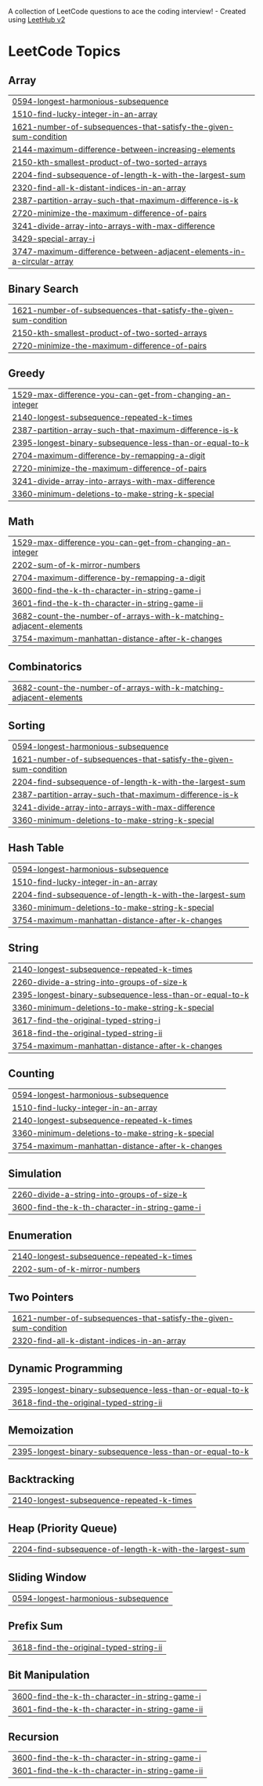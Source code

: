 A collection of LeetCode questions to ace the coding interview! - Created using [LeetHub v2](https://github.com/arunbhardwaj/LeetHub-2.0)
<!---LeetCode Topics Start-->
# LeetCode Topics
## Array
|  |
| ------- |
| [0594-longest-harmonious-subsequence](https://github.com/ilhammramadhan/leetcode/tree/master/0594-longest-harmonious-subsequence) |
| [1510-find-lucky-integer-in-an-array](https://github.com/ilhammramadhan/leetcode/tree/master/1510-find-lucky-integer-in-an-array) |
| [1621-number-of-subsequences-that-satisfy-the-given-sum-condition](https://github.com/ilhammramadhan/leetcode/tree/master/1621-number-of-subsequences-that-satisfy-the-given-sum-condition) |
| [2144-maximum-difference-between-increasing-elements](https://github.com/ilhammramadhan/leetcode/tree/master/2144-maximum-difference-between-increasing-elements) |
| [2150-kth-smallest-product-of-two-sorted-arrays](https://github.com/ilhammramadhan/leetcode/tree/master/2150-kth-smallest-product-of-two-sorted-arrays) |
| [2204-find-subsequence-of-length-k-with-the-largest-sum](https://github.com/ilhammramadhan/leetcode/tree/master/2204-find-subsequence-of-length-k-with-the-largest-sum) |
| [2320-find-all-k-distant-indices-in-an-array](https://github.com/ilhammramadhan/leetcode/tree/master/2320-find-all-k-distant-indices-in-an-array) |
| [2387-partition-array-such-that-maximum-difference-is-k](https://github.com/ilhammramadhan/leetcode/tree/master/2387-partition-array-such-that-maximum-difference-is-k) |
| [2720-minimize-the-maximum-difference-of-pairs](https://github.com/ilhammramadhan/leetcode/tree/master/2720-minimize-the-maximum-difference-of-pairs) |
| [3241-divide-array-into-arrays-with-max-difference](https://github.com/ilhammramadhan/leetcode/tree/master/3241-divide-array-into-arrays-with-max-difference) |
| [3429-special-array-i](https://github.com/ilhammramadhan/leetcode/tree/master/3429-special-array-i) |
| [3747-maximum-difference-between-adjacent-elements-in-a-circular-array](https://github.com/ilhammramadhan/leetcode/tree/master/3747-maximum-difference-between-adjacent-elements-in-a-circular-array) |
## Binary Search
|  |
| ------- |
| [1621-number-of-subsequences-that-satisfy-the-given-sum-condition](https://github.com/ilhammramadhan/leetcode/tree/master/1621-number-of-subsequences-that-satisfy-the-given-sum-condition) |
| [2150-kth-smallest-product-of-two-sorted-arrays](https://github.com/ilhammramadhan/leetcode/tree/master/2150-kth-smallest-product-of-two-sorted-arrays) |
| [2720-minimize-the-maximum-difference-of-pairs](https://github.com/ilhammramadhan/leetcode/tree/master/2720-minimize-the-maximum-difference-of-pairs) |
## Greedy
|  |
| ------- |
| [1529-max-difference-you-can-get-from-changing-an-integer](https://github.com/ilhammramadhan/leetcode/tree/master/1529-max-difference-you-can-get-from-changing-an-integer) |
| [2140-longest-subsequence-repeated-k-times](https://github.com/ilhammramadhan/leetcode/tree/master/2140-longest-subsequence-repeated-k-times) |
| [2387-partition-array-such-that-maximum-difference-is-k](https://github.com/ilhammramadhan/leetcode/tree/master/2387-partition-array-such-that-maximum-difference-is-k) |
| [2395-longest-binary-subsequence-less-than-or-equal-to-k](https://github.com/ilhammramadhan/leetcode/tree/master/2395-longest-binary-subsequence-less-than-or-equal-to-k) |
| [2704-maximum-difference-by-remapping-a-digit](https://github.com/ilhammramadhan/leetcode/tree/master/2704-maximum-difference-by-remapping-a-digit) |
| [2720-minimize-the-maximum-difference-of-pairs](https://github.com/ilhammramadhan/leetcode/tree/master/2720-minimize-the-maximum-difference-of-pairs) |
| [3241-divide-array-into-arrays-with-max-difference](https://github.com/ilhammramadhan/leetcode/tree/master/3241-divide-array-into-arrays-with-max-difference) |
| [3360-minimum-deletions-to-make-string-k-special](https://github.com/ilhammramadhan/leetcode/tree/master/3360-minimum-deletions-to-make-string-k-special) |
## Math
|  |
| ------- |
| [1529-max-difference-you-can-get-from-changing-an-integer](https://github.com/ilhammramadhan/leetcode/tree/master/1529-max-difference-you-can-get-from-changing-an-integer) |
| [2202-sum-of-k-mirror-numbers](https://github.com/ilhammramadhan/leetcode/tree/master/2202-sum-of-k-mirror-numbers) |
| [2704-maximum-difference-by-remapping-a-digit](https://github.com/ilhammramadhan/leetcode/tree/master/2704-maximum-difference-by-remapping-a-digit) |
| [3600-find-the-k-th-character-in-string-game-i](https://github.com/ilhammramadhan/leetcode/tree/master/3600-find-the-k-th-character-in-string-game-i) |
| [3601-find-the-k-th-character-in-string-game-ii](https://github.com/ilhammramadhan/leetcode/tree/master/3601-find-the-k-th-character-in-string-game-ii) |
| [3682-count-the-number-of-arrays-with-k-matching-adjacent-elements](https://github.com/ilhammramadhan/leetcode/tree/master/3682-count-the-number-of-arrays-with-k-matching-adjacent-elements) |
| [3754-maximum-manhattan-distance-after-k-changes](https://github.com/ilhammramadhan/leetcode/tree/master/3754-maximum-manhattan-distance-after-k-changes) |
## Combinatorics
|  |
| ------- |
| [3682-count-the-number-of-arrays-with-k-matching-adjacent-elements](https://github.com/ilhammramadhan/leetcode/tree/master/3682-count-the-number-of-arrays-with-k-matching-adjacent-elements) |
## Sorting
|  |
| ------- |
| [0594-longest-harmonious-subsequence](https://github.com/ilhammramadhan/leetcode/tree/master/0594-longest-harmonious-subsequence) |
| [1621-number-of-subsequences-that-satisfy-the-given-sum-condition](https://github.com/ilhammramadhan/leetcode/tree/master/1621-number-of-subsequences-that-satisfy-the-given-sum-condition) |
| [2204-find-subsequence-of-length-k-with-the-largest-sum](https://github.com/ilhammramadhan/leetcode/tree/master/2204-find-subsequence-of-length-k-with-the-largest-sum) |
| [2387-partition-array-such-that-maximum-difference-is-k](https://github.com/ilhammramadhan/leetcode/tree/master/2387-partition-array-such-that-maximum-difference-is-k) |
| [3241-divide-array-into-arrays-with-max-difference](https://github.com/ilhammramadhan/leetcode/tree/master/3241-divide-array-into-arrays-with-max-difference) |
| [3360-minimum-deletions-to-make-string-k-special](https://github.com/ilhammramadhan/leetcode/tree/master/3360-minimum-deletions-to-make-string-k-special) |
## Hash Table
|  |
| ------- |
| [0594-longest-harmonious-subsequence](https://github.com/ilhammramadhan/leetcode/tree/master/0594-longest-harmonious-subsequence) |
| [1510-find-lucky-integer-in-an-array](https://github.com/ilhammramadhan/leetcode/tree/master/1510-find-lucky-integer-in-an-array) |
| [2204-find-subsequence-of-length-k-with-the-largest-sum](https://github.com/ilhammramadhan/leetcode/tree/master/2204-find-subsequence-of-length-k-with-the-largest-sum) |
| [3360-minimum-deletions-to-make-string-k-special](https://github.com/ilhammramadhan/leetcode/tree/master/3360-minimum-deletions-to-make-string-k-special) |
| [3754-maximum-manhattan-distance-after-k-changes](https://github.com/ilhammramadhan/leetcode/tree/master/3754-maximum-manhattan-distance-after-k-changes) |
## String
|  |
| ------- |
| [2140-longest-subsequence-repeated-k-times](https://github.com/ilhammramadhan/leetcode/tree/master/2140-longest-subsequence-repeated-k-times) |
| [2260-divide-a-string-into-groups-of-size-k](https://github.com/ilhammramadhan/leetcode/tree/master/2260-divide-a-string-into-groups-of-size-k) |
| [2395-longest-binary-subsequence-less-than-or-equal-to-k](https://github.com/ilhammramadhan/leetcode/tree/master/2395-longest-binary-subsequence-less-than-or-equal-to-k) |
| [3360-minimum-deletions-to-make-string-k-special](https://github.com/ilhammramadhan/leetcode/tree/master/3360-minimum-deletions-to-make-string-k-special) |
| [3617-find-the-original-typed-string-i](https://github.com/ilhammramadhan/leetcode/tree/master/3617-find-the-original-typed-string-i) |
| [3618-find-the-original-typed-string-ii](https://github.com/ilhammramadhan/leetcode/tree/master/3618-find-the-original-typed-string-ii) |
| [3754-maximum-manhattan-distance-after-k-changes](https://github.com/ilhammramadhan/leetcode/tree/master/3754-maximum-manhattan-distance-after-k-changes) |
## Counting
|  |
| ------- |
| [0594-longest-harmonious-subsequence](https://github.com/ilhammramadhan/leetcode/tree/master/0594-longest-harmonious-subsequence) |
| [1510-find-lucky-integer-in-an-array](https://github.com/ilhammramadhan/leetcode/tree/master/1510-find-lucky-integer-in-an-array) |
| [2140-longest-subsequence-repeated-k-times](https://github.com/ilhammramadhan/leetcode/tree/master/2140-longest-subsequence-repeated-k-times) |
| [3360-minimum-deletions-to-make-string-k-special](https://github.com/ilhammramadhan/leetcode/tree/master/3360-minimum-deletions-to-make-string-k-special) |
| [3754-maximum-manhattan-distance-after-k-changes](https://github.com/ilhammramadhan/leetcode/tree/master/3754-maximum-manhattan-distance-after-k-changes) |
## Simulation
|  |
| ------- |
| [2260-divide-a-string-into-groups-of-size-k](https://github.com/ilhammramadhan/leetcode/tree/master/2260-divide-a-string-into-groups-of-size-k) |
| [3600-find-the-k-th-character-in-string-game-i](https://github.com/ilhammramadhan/leetcode/tree/master/3600-find-the-k-th-character-in-string-game-i) |
## Enumeration
|  |
| ------- |
| [2140-longest-subsequence-repeated-k-times](https://github.com/ilhammramadhan/leetcode/tree/master/2140-longest-subsequence-repeated-k-times) |
| [2202-sum-of-k-mirror-numbers](https://github.com/ilhammramadhan/leetcode/tree/master/2202-sum-of-k-mirror-numbers) |
## Two Pointers
|  |
| ------- |
| [1621-number-of-subsequences-that-satisfy-the-given-sum-condition](https://github.com/ilhammramadhan/leetcode/tree/master/1621-number-of-subsequences-that-satisfy-the-given-sum-condition) |
| [2320-find-all-k-distant-indices-in-an-array](https://github.com/ilhammramadhan/leetcode/tree/master/2320-find-all-k-distant-indices-in-an-array) |
## Dynamic Programming
|  |
| ------- |
| [2395-longest-binary-subsequence-less-than-or-equal-to-k](https://github.com/ilhammramadhan/leetcode/tree/master/2395-longest-binary-subsequence-less-than-or-equal-to-k) |
| [3618-find-the-original-typed-string-ii](https://github.com/ilhammramadhan/leetcode/tree/master/3618-find-the-original-typed-string-ii) |
## Memoization
|  |
| ------- |
| [2395-longest-binary-subsequence-less-than-or-equal-to-k](https://github.com/ilhammramadhan/leetcode/tree/master/2395-longest-binary-subsequence-less-than-or-equal-to-k) |
## Backtracking
|  |
| ------- |
| [2140-longest-subsequence-repeated-k-times](https://github.com/ilhammramadhan/leetcode/tree/master/2140-longest-subsequence-repeated-k-times) |
## Heap (Priority Queue)
|  |
| ------- |
| [2204-find-subsequence-of-length-k-with-the-largest-sum](https://github.com/ilhammramadhan/leetcode/tree/master/2204-find-subsequence-of-length-k-with-the-largest-sum) |
## Sliding Window
|  |
| ------- |
| [0594-longest-harmonious-subsequence](https://github.com/ilhammramadhan/leetcode/tree/master/0594-longest-harmonious-subsequence) |
## Prefix Sum
|  |
| ------- |
| [3618-find-the-original-typed-string-ii](https://github.com/ilhammramadhan/leetcode/tree/master/3618-find-the-original-typed-string-ii) |
## Bit Manipulation
|  |
| ------- |
| [3600-find-the-k-th-character-in-string-game-i](https://github.com/ilhammramadhan/leetcode/tree/master/3600-find-the-k-th-character-in-string-game-i) |
| [3601-find-the-k-th-character-in-string-game-ii](https://github.com/ilhammramadhan/leetcode/tree/master/3601-find-the-k-th-character-in-string-game-ii) |
## Recursion
|  |
| ------- |
| [3600-find-the-k-th-character-in-string-game-i](https://github.com/ilhammramadhan/leetcode/tree/master/3600-find-the-k-th-character-in-string-game-i) |
| [3601-find-the-k-th-character-in-string-game-ii](https://github.com/ilhammramadhan/leetcode/tree/master/3601-find-the-k-th-character-in-string-game-ii) |
<!---LeetCode Topics End-->
